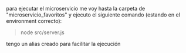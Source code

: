 para ejecutar el microservicio me voy hasta la carpeta de "microservicio_favoritos" y ejecuto el siguiente comando (estando en el environment correcto):

> node src/server.js

tengo un alias creado para facilitar la ejecución
